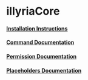 # illyriaCore
#### [Installation Instructions](installation.md)
#### [Command Documentation](commands.md)
#### [Permission Documentation](permissions.md)
#### [Placeholders Documentation](placeholders.md)
